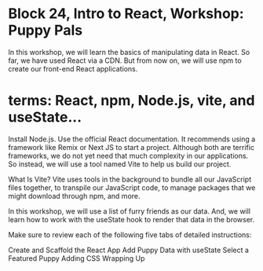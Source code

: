 # Block 24, Intro to React, Workshop: Puppy Pals
In this workshop, we will learn the basics of manipulating data in React. So far, we have used React via a CDN. But from now on, we will use npm to create our front-end React applications.

# terms: React, npm, Node.js, vite, and useState...

Install Node.js. Use the official React documentation. It recommends using a framework like Remix or Next JS to start a project. Although both are terrific frameworks, we do not yet need that much complexity in our applications. So instead, we will use a tool named Vite to help us build our project.

What Is Vite?
Vite uses tools in the background to bundle all our JavaScript files together, to transpile our JavaScript code, to manage packages that we might download through npm, and more.

In this workshop, we will use a list of furry friends as our data. And, we will learn how to work with the useState hook to render that data in the browser.

Make sure to review each of the following five tabs of detailed instructions: 

Create and Scaffold the React App
Add Puppy Data with useState
Select a Featured Puppy
Adding CSS
Wrapping Up


